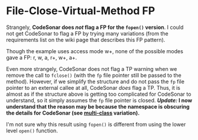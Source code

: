 # File-Close-Virtual-Method FP

Strangely, **CodeSonar does *not* flag a FP for the `fopen()` version**. I could not get CodeSonar to flag a FP by trying many variations (from the requirements list on the wiki page that describes this FP pattern).

Though the example uses access mode w+, none of the possible modes gave a FP: r, w, a, r+, w+, a+.

Even more strangely, CodeSonar does not flag a TP warning when we remove the call to `fclose()` (with the `fp` file pointer still be passed to the method). However, if we simplify the structure and do not pass the `fp` file pointer to an external callee at all, CodeSonar *does* flag a TP. Thus, it is almost as if the structure above is getting too complicated for CodeSonar to understand, so it simply assumes the `fp` file pointer is closed. ***Update:* I now understand that the reason may be because the namespace is obscuring the details for CodeSonar (see [multi-class](https://github.iu.edu/zpreynol/file-close-virtual-method/tree/multi-class) variation).**

I'm not sure why this result using `fopen()` is different from using the lower level `open()` function.
